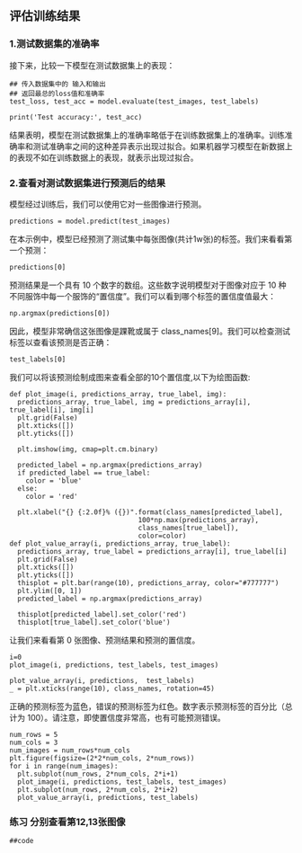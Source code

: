 ## 评估训练结果
### 1.测试数据集的准确率
接下来，比较一下模型在测试数据集上的表现：
```
## 传入数据集中的 输入和输出
## 返回最总的loss值和准确率
test_loss, test_acc = model.evaluate(test_images, test_labels)

print('Test accuracy:', test_acc)
```
结果表明，模型在测试数据集上的准确率略低于在训练数据集上的准确率。训练准确率和测试准确率之间的这种差异表示出现过拟合。如果机器学习模型在新数据上的表现不如在训练数据上的表现，就表示出现过拟合。
### 2.查看对测试数据集进行预测后的结果
模型经过训练后，我们可以使用它对一些图像进行预测。
```
predictions = model.predict(test_images)
```
在本示例中，模型已经预测了测试集中每张图像(共计1w张)的标签。我们来看看第一个预测：
```
predictions[0]
```
预测结果是一个具有 10 个数字的数组。这些数字说明模型对于图像对应于 10 种不同服饰中每一个服饰的“置信度”。我们可以看到哪个标签的置信度值最大：
```
np.argmax(predictions[0])
```
因此，模型非常确信这张图像是踝靴或属于 class_names[9]。我们可以检查测试标签以查看该预测是否正确：
```
test_labels[0]
```
我们可以将该预测绘制成图来查看全部的10个置信度,以下为绘图函数:
```
def plot_image(i, predictions_array, true_label, img):
  predictions_array, true_label, img = predictions_array[i], true_label[i], img[i]
  plt.grid(False)
  plt.xticks([])
  plt.yticks([])

  plt.imshow(img, cmap=plt.cm.binary)

  predicted_label = np.argmax(predictions_array)
  if predicted_label == true_label:
    color = 'blue'
  else:
    color = 'red'

  plt.xlabel("{} {:2.0f}% ({})".format(class_names[predicted_label],
                                100*np.max(predictions_array),
                                class_names[true_label]),
                                color=color)
def plot_value_array(i, predictions_array, true_label):
  predictions_array, true_label = predictions_array[i], true_label[i]
  plt.grid(False)
  plt.xticks([])
  plt.yticks([])
  thisplot = plt.bar(range(10), predictions_array, color="#777777")
  plt.ylim([0, 1])
  predicted_label = np.argmax(predictions_array)

  thisplot[predicted_label].set_color('red')
  thisplot[true_label].set_color('blue')
```
让我们来看看第 0 张图像、预测结果和预测的置信度。
```
i=0
plot_image(i, predictions, test_labels, test_images)
```
```
plot_value_array(i, predictions,  test_labels)
_ = plt.xticks(range(10), class_names, rotation=45)
```
正确的预测标签为蓝色，错误的预测标签为红色。数字表示预测标签的百分比（总计为 100）。请注意，即使置信度非常高，也有可能预测错误。
```
num_rows = 5
num_cols = 3
num_images = num_rows*num_cols
plt.figure(figsize=(2*2*num_cols, 2*num_rows))
for i in range(num_images):
  plt.subplot(num_rows, 2*num_cols, 2*i+1)
  plot_image(i, predictions, test_labels, test_images)
  plt.subplot(num_rows, 2*num_cols, 2*i+2)
  plot_value_array(i, predictions, test_labels)
```
### 练习 分别查看第12,13张图像
```
##code
```
